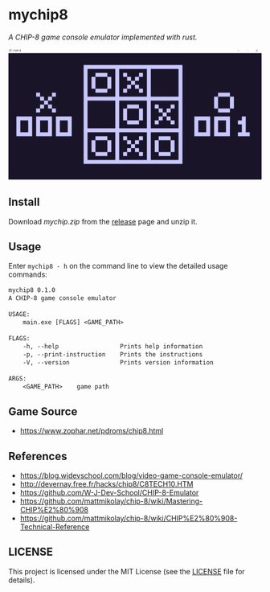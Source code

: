# mychip8
*A CHIP-8 game console emulator implemented with rust.*

![TICTAC](TICTAC.png)


## Install 
Download *mychip.zip* from the [release](https://github.com/night-cruise/mychip8/releases) page and unzip it.


## Usage
Enter `mychip8 - h` on the command line to view the detailed usage commands:
```text
mychip8 0.1.0
A CHIP-8 game console emulator

USAGE:
    main.exe [FLAGS] <GAME_PATH>

FLAGS:
    -h, --help                 Prints help information
    -p, --print-instruction    Prints the instructions
    -V, --version              Prints version information

ARGS:
    <GAME_PATH>    game path
```


## Game Source

* https://www.zophar.net/pdroms/chip8.html



## References

* https://blog.wjdevschool.com/blog/video-game-console-emulator/
* http://devernay.free.fr/hacks/chip8/C8TECH10.HTM
* https://github.com/W-J-Dev-School/CHIP-8-Emulator
* https://github.com/mattmikolay/chip-8/wiki/Mastering-CHIP%E2%80%908
* https://github.com/mattmikolay/chip-8/wiki/CHIP%E2%80%908-Technical-Reference



## LICENSE

This project is licensed under the MIT License (see the
[LICENSE](LICENSE) file for details).
